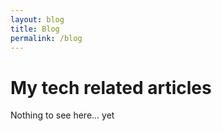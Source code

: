 ```yaml
---
layout: blog
title: Blog
permalink: /blog
---
```


# My tech related articles

Nothing to see here... yet
